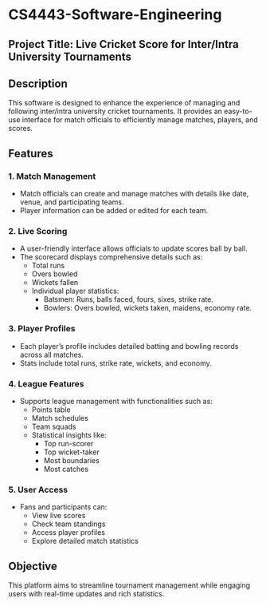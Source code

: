 # CS4443-Software-Engineering

## Project Title: Live Cricket Score for Inter/Intra University Tournaments

## Description
This software is designed to enhance the experience of managing and following inter/intra university cricket tournaments. It provides an easy-to-use interface for match officials to efficiently manage matches, players, and scores.

## Features

### 1. Match Management
- Match officials can create and manage matches with details like date, venue, and participating teams.
- Player information can be added or edited for each team.

### 2. Live Scoring
- A user-friendly interface allows officials to update scores ball by ball.
- The scorecard displays comprehensive details such as:
  - Total runs
  - Overs bowled
  - Wickets fallen
  - Individual player statistics:
    - Batsmen: Runs, balls faced, fours, sixes, strike rate.
    - Bowlers: Overs bowled, wickets taken, maidens, economy rate.

### 3. Player Profiles
- Each player’s profile includes detailed batting and bowling records across all matches.
- Stats include total runs, strike rate, wickets, and economy.

### 4. League Features
- Supports league management with functionalities such as:
  - Points table
  - Match schedules
  - Team squads
  - Statistical insights like:
    - Top run-scorer
    - Top wicket-taker
    - Most boundaries
    - Most catches

### 5. User Access
- Fans and participants can:
  - View live scores
  - Check team standings
  - Access player profiles
  - Explore detailed match statistics

## Objective
This platform aims to streamline tournament management while engaging users with real-time updates and rich statistics.
